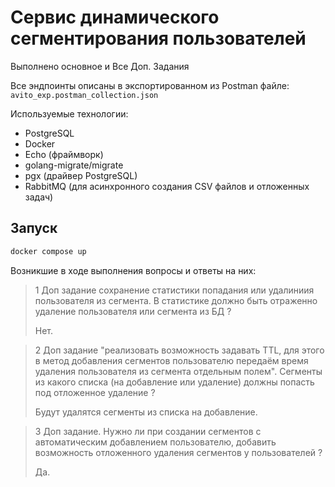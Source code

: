 # Сервис динамического сегментирования пользователей

Выполнено основное и Все Доп. Задания

Все эндпоинты описаны в экспортированном из Postman файле: `avito_exp.postman_collection.json`

Используемые технологии:
- PostgreSQL
- Docker
- Echo (фраймворк)
- golang-migrate/migrate
- pgx (драйвер PostgreSQL)
- RabbitMQ (для асинхронного создания CSV файлов и отложенных задач)


## Запуск 

```bash
docker compose up 
```

Возникшие в ходе выполнения вопросы и ответы на них:

>1 Доп задание сохранение статистики попадания или удалиниия пользователя из сегмента.
>В статистике должно быть отраженно удаление пользователя или сегмента из БД ?
>
>Нет.

>2 Доп задание "реализовать возможность задавать TTL, для этого в метод добавления сегментов пользователю передаём время удаления пользователя из сегмента отдельным полем".
>Сегменты из какого списка (на добавление или удаление) должны попасть под отложенное удаление ?
>
>Будут удалятся сегменты из списка на добавление.

>3 Доп задание. Нужно ли при создании сегментов с автоматическим добавлением пользователю, добавить возможность отложенного удаления сегментов у пользователей ?
>
>Да.